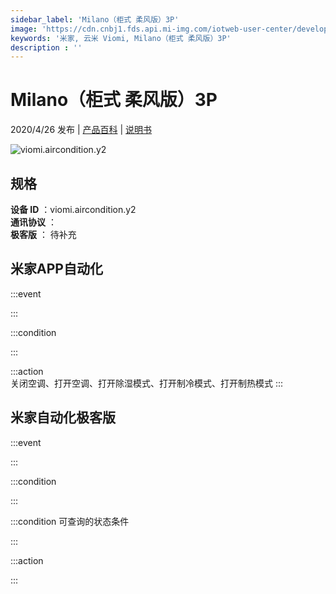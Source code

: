 ```yaml
---
sidebar_label: 'Milano（柜式 柔风版）3P'
image: 'https://cdn.cnbj1.fds.api.mi-img.com/iotweb-user-center/developer_1679047689738NGSvkJkE.png?GalaxyAccessKeyId=AKVGLQWBOVIRQ3XLEW&Expires=9223372036854775807&Signature=1ZE3ZDYas+gLQh9vqJSevUKKBcA='
keywords: '米家, 云米 Viomi, Milano（柜式 柔风版）3P'
description : ''
---
```

# Milano（柜式 柔风版）3P

2020/4/26 发布 | [产品百科](https://home.mi.com/webapp/content/baike/product/index.html?model=viomi.aircondition.y2/) | [说明书](https://home.mi.com/views/introduction.html?model=viomi.aircondition.y2&region=cn)

![viomi.aircondition.y2](https://cdn.cnbj1.fds.api.mi-img.com/iotweb-user-center/developer_1679047689738NGSvkJkE.png?GalaxyAccessKeyId=AKVGLQWBOVIRQ3XLEW&Expires=9223372036854775807&Signature=1ZE3ZDYas+gLQh9vqJSevUKKBcA=)

## 规格  
> 
**设备 ID** ：viomi.aircondition.y2  
**通讯协议** ：  
**极客版**  ： 待补充 


## 米家APP自动化  

:::event  

:::

:::condition  

:::

:::action   
关闭空调、打开空调、打开除湿模式、打开制冷模式、打开制热模式
:::

## 米家自动化极客版  

:::event  

:::

:::condition  

:::

:::condition 可查询的状态条件  

:::

:::action  

:::

        
